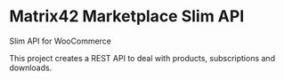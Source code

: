 # Matrix42 Marketplace Slim API
Slim API for WooCommerce 

This project creates a REST API to deal with products, subscriptions and downloads.

